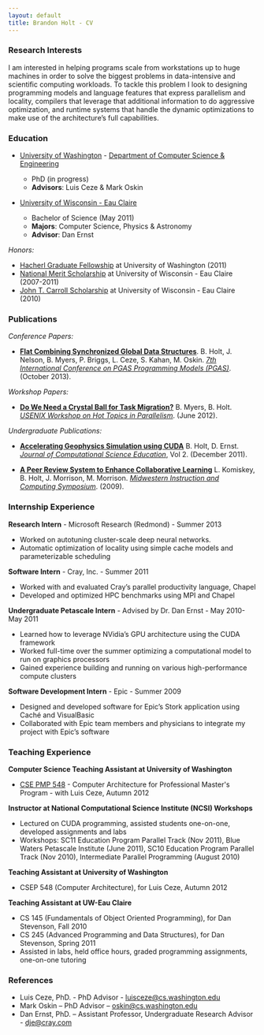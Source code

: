 ```yaml
---
layout: default
title: Brandon Holt - CV
---
```


### Research Interests
I am interested in helping programs scale from workstations up to huge machines in order to solve the biggest problems in data-intensive and scientific computing workloads. To tackle this problem I look to designing programming models and language features that express parallelism and locality, compilers that leverage that additional information to do aggressive optimization, and runtime systems that handle the dynamic optimizations to make use of the architecture’s full capabilities.

### Education
* [University of Washington](http://uw.edu) - [Department of Computer Science & Engineering](http://cs.washington.edu)
  - PhD (in progress)
  - **Advisors**: Luis Ceze & Mark Oskin


* [University of Wisconsin - Eau Claire](http://uwec.edu)
  - Bachelor of Science (May 2011)
  - **Majors**: Computer Science, Physics & Astronomy
  - **Advisor**: Dan Ernst


*Honors:*

- [Hacherl Graduate Fellowship](http://www.cs.washington.edu/education/grad/current/GradFellowships/Hacherl.html) at University of Washington (2011)
- [National Merit Scholarship](http://www.nationalmerit.org/nmsp.php) at University of Wisconsin - Eau Claire (2007-2011)
- [John T. Carroll Scholarship](http://www.uwec.edu/Physics/academics/carroll.htm) at University of Wisconsin - Eau Claire (2010)

### Publications
*Conference Papers:*

- **[Flat Combining Synchronized Global Data Structures](pubs/holt-pgas13.pdf)**. B. Holt, J. Nelson, B. Myers, P. Briggs, L. Ceze, S. Kahan, M. Oskin. *[7th International Conference on PGAS Programming Models (PGAS)](http://www.pgas2013.org.uk/)*. (October 2013).

*Workshop Papers:*

- **[Do We Need a Crystal Ball for Task Migration?](https://www.usenix.org/system/files/conference/hotpar12/hotpar12-final46.pdf)** B. Myers, B. Holt. *[USENIX Workshop on Hot Topics in Parallelism](https://www.usenix.org/conference/hotpar12)*. (June 2012).

*Undergraduate Publications:*

- **[Accelerating Geophysics Simulation using CUDA](http://jocse.org)** B. Holt, D. Ernst. *[Journal of Computational Science Education](http://jocse.org)*, Vol 2. (December 2011).

- **[A Peer Review System to Enhance Collaborative Learning](http://mics.sdsmt.edu/proceedings/Paper/mics2009_submission_5.pdf)** L. Komiskey, B. Holt, J. Morrison, M. Morrison.  *[Midwestern Instruction and Computing Symposium](http://www.micsymposium.org/)*. (2009).


### Internship Experience
**Research Intern** - Microsoft Research (Redmond) - Summer 2013

- Worked on autotuning cluster-scale deep neural networks.
- Automatic optimization of locality using simple cache models and parameterizable scheduling

**Software Intern** - Cray, Inc. - Summer 2011

- Worked with and evaluated Cray’s parallel productivity language, Chapel
- Developed and optimized HPC benchmarks using MPI and Chapel

**Undergraduate Petascale Intern** - Advised by Dr. Dan Ernst - May 2010-May 2011

- Learned how to leverage NVidia’s GPU architecture using the CUDA framework
- Worked full-time over the summer optimizing a computational model to run on graphics processors
- Gained experience building and running on various high-performance compute clusters

**Software Development Intern** - Epic - Summer 2009

- Designed and developed software for Epic’s Stork application using Caché and VisualBasic
- Collaborated with Epic team members and physicians to integrate my project with Epic’s software

### Teaching Experience
**Computer Science Teaching Assistant at University of Washington**

- [CSE PMP 548](http://www.cs.washington.edu/education/courses/csep548/12au/) - Computer Architecture for Professional Master's Program - with Luis Ceze, Autumn 2012

**Instructor at National Computational Science Institute (NCSI) Workshops**

- Lectured on CUDA programming, assisted students one-on-one, developed assignments and labs
- Workshops: SC11 Education Program Parallel Track (Nov 2011), Blue Waters Petascale Institute (June 2011), SC10 Education Program Parallel Track (Nov 2010), Intermediate Parallel Programming (August 2010)

**Teaching Assistant at University of Washington**

- CSEP 548 (Computer Architecture), for Luis Ceze, Autumn 2012

**Teaching Assistant at UW-Eau Claire**

- CS 145 (Fundamentals of Object Oriented Programming), for Dan Stevenson, Fall 2010
- CS 245 (Advanced Programming and Data Structures), for Dan Stevenson, Spring 2011
- Assisted in labs, held office hours, graded programming assignments, one-on-one tutoring

### References
* Luis Ceze, PhD. - PhD Advisor - [luisceze@cs.washington.edu](mailto:luisceze@cs.washington.edu)
* Mark Oskin 	– PhD Advisor – [oskin@cs.washington.edu](mailto:oskin@cs.washington.edu)
* Dan Ernst, PhD. – Assistant Professor, Undergraduate Research Advisor - [dje@cray.com](mailto:dje@cray.com)
